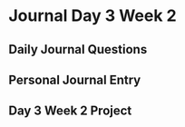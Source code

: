 # Journal Day 3 Week 2

## Daily Journal Questions

## Personal Journal Entry


## Day 3 Week 2 Project